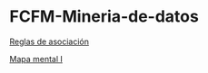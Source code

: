 # FCFM-Mineria-de-datos

[Reglas de asociación](https://github.com/SeleneRdzG/FCFM-Mineria-de-datos/blob/master/Reglas%20de%20asociaci%C3%B3n_012.pdf)

[Mapa mental I](https://github.com/SeleneRdzG/FCFM-Mineria-de-datos/blob/master/MapaMental_1_012.pdf)
